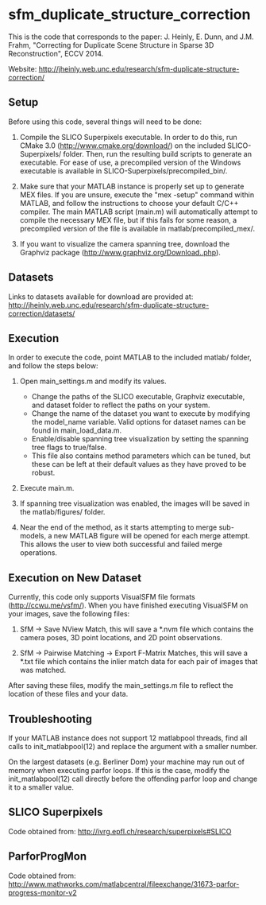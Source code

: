 sfm_duplicate_structure_correction
==================================

This is the code that corresponds to the paper:
J. Heinly, E. Dunn, and J.M. Frahm, "Correcting for Duplicate Scene Structure in Sparse 3D Reconstruction", ECCV 2014.

Website:
http://jheinly.web.unc.edu/research/sfm-duplicate-structure-correction/

Setup
-----
Before using this code, several things will need to be done:

1. Compile the SLICO Superpixels executable. In order to do this, run CMake 3.0 (http://www.cmake.org/download/) on the included SLICO-Superpixels/ folder. Then, run the resulting build scripts to generate an executable. For ease of use, a precompiled version of the Windows executable is available in SLICO-Superpixels/precompiled_bin/.

2. Make sure that your MATLAB instance is properly set up to generate MEX files. If you are unsure, execute the "mex -setup" command within MATLAB, and follow the instructions to choose your default C/C++ compiler. The main MATLAB script (main.m) will automatically attempt to compile the necessary MEX file, but if this fails for some reason, a precompiled version of the file is available in matlab/precompiled_mex/.

3. If you want to visualize the camera spanning tree, download the Graphviz package (http://www.graphviz.org/Download..php).

Datasets
--------
Links to datasets available for download are provided at:
http://jheinly.web.unc.edu/research/sfm-duplicate-structure-correction/datasets/

Execution
---------
In order to execute the code, point MATLAB to the included matlab/ folder, and follow the steps below:

1. Open main_settings.m and modify its values.
   - Change the paths of the SLICO executable, Graphviz executable, and dataset folder to reflect the paths on your system.
   - Change the name of the dataset you want to execute by modifying the model_name variable. Valid options for dataset names can be found in main_load_data.m.
   - Enable/disable spanning tree visualization by setting the spanning tree flags to true/false.
   - This file also contains method parameters which can be tuned, but these can be left at their default values as they have proved to be robust.

2. Execute main.m.

3. If spanning tree visualization was enabled, the images will be saved in the matlab/figures/ folder.

4. Near the end of the method, as it starts attempting to merge sub-models, a new MATLAB figure will be opened for each merge attempt. This allows the user to view both successful and failed merge operations.

Execution on New Dataset
------------------------
Currently, this code only supports VisualSFM file formats (http://ccwu.me/vsfm/). When you have finished executing VisualSFM on your images, save the following files:

1. SfM -> Save NView Match, this will save a *.nvm file which contains the camera poses, 3D point locations, and 2D point observations.

2. SfM -> Pairwise Matching -> Export F-Matrix Matches, this will save a *.txt file which contains the inlier match data for each pair of images that was matched.

After saving these files, modify the main_settings.m file to reflect the location of these files and your data.

Troubleshooting
---------------
If your MATLAB instance does not support 12 matlabpool threads, find all calls to init_matlabpool(12) and replace the argument with a smaller number.

On the largest datasets (e.g. Berliner Dom) your machine may run out of memory when executing parfor loops. If this is the case, modify the init_matlabpool(12) call directly before the offending parfor loop and change it to a smaller value.

SLICO Superpixels
-----------------
Code obtained from:
  http://ivrg.epfl.ch/research/superpixels#SLICO

ParforProgMon
-------------
Code obtained from:
  http://www.mathworks.com/matlabcentral/fileexchange/31673-parfor-progress-monitor-v2
